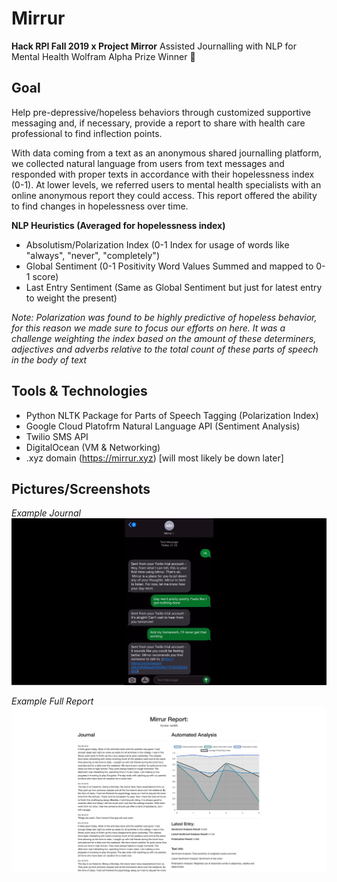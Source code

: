 # Mirrur
**Hack RPI Fall 2019 x Project Mirror**
Assisted Journalling with NLP for Mental Health
Wolfram Alpha Prize Winner 🎉

## Goal
Help pre-depressive/hopeless behaviors through customized supportive messaging and, if necessary, provide a report to share with health care professional to find inflection points.

With data coming from a text as an anonymous shared journalling platform, we collected natural language from users from text messages and responded with proper texts in accordance with their hopelessness index (0-1). At lower levels, we referred users to mental health specialists with an online anonymous report they could access. This report offered the ability to find changes in hopelessness over time.

**NLP Heuristics (Averaged for hopelessness index)**
- Absolutism/Polarization Index (0-1 Index for usage of words like "always", "never", "completely")
- Global Sentiment (0-1 Positivity Word Values Summed and mapped to 0-1 score)
- Last Entry Sentiment (Same as Global Sentiment but just for latest entry to weight the present)

*Note: Polarization was found to be highly predictive of hopeless behavior, for this reason we made sure to focus our efforts on here. It was a challenge weighting the index based on the amount of these determiners, adjectives and adverbs relative to the total count of these parts of speech in the body of text*

## Tools & Technologies
- Python NLTK Package for Parts of Speech Tagging (Polarization Index)
- Google Cloud Platofrm Natural Language API (Sentiment Analysis)
- Twilio SMS API
- DigitalOcean (VM & Networking)
- .xyz domain (https://mirrur.xyz) [will most likely be down later]

## Pictures/Screenshots

*Example Journal*
![Example Journal](https://raw.githubusercontent.com/jshom/mirrur/master/images/demo-text.jpg)

*Example Full Report*
![Example Full Report](https://raw.githubusercontent.com/jshom/mirrur/master/images/demo-report.jpg)
